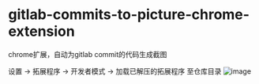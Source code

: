 # gitlab-commits-to-picture-chrome-extension
chrome扩展，自动为gitlab commit的代码生成截图

设置 -> 拓展程序 -> 开发者模式 -> 加载已解压的拓展程序 至仓库目录
![image](https://github.com/eligarfzzz/gitlab-commits-to-picture-chrome-extension/assets/71590040/cae02f11-196f-4413-a2d3-2b053f1e9955)
